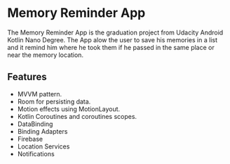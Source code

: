 # Memory Reminder App 

The Memory Reminder App is the graduation project from Udacity Android Kotlin Nano Degree.
The App alow the user to save his memories in a list and it remind him where he took them if he passed in the same place or near the memory location.


## Features

-   MVVM pattern.
-   Room for persisting data.
-   Motion effects using MotionLayout.
-   Kotlin Coroutines and coroutines scopes.
-   DataBinding
-   Binding Adapters
-   Firebase
-   Location Services 
-   Notifications
